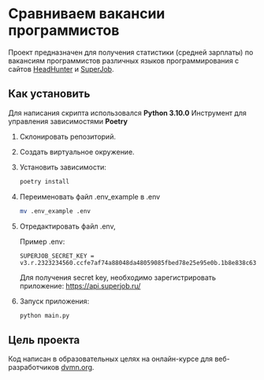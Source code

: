 # Сравниваем вакансии программистов

Проект предназначен для получения статистики (средней зарплаты) по вакансиям программистов различных языков программирования с сайтов [HeadHunter](https://hh.ru) и [SuperJob](https://www.superjob.ru/).

## Как установить

Для написания скрипта использовался __Python 3.10.0__
Инструмент для управления зависимостями __Poetry__

1. Склонировать репозиторий.
2. Создать виртуальное окружение.
3. Установить зависимости:

    ```bash
    poetry install
    ```

4. Переименовать файл .env_example в .env

    ```bash
    mv .env_example .env
    ```

5. Отредактировать файл .env,

    Пример .env:

    ```text
    SUPERJOB_SECRET_KEY = v3.r.2323234560.ccfe7af74a88048da48059085fbed78e25e95e0b.1b8e838c63423180bb61d5233a40ea92ea2429c9
    ```

    Для получения secret key, необходимо зарегистрировать приложение: <https://api.superjob.ru/>

6. Запуск приложения:

    ```bash
    python main.py
    ```

## Цель проекта

Код написан в образовательных целях на онлайн-курсе для веб-разработчиков [dvmn.org](https://dvmn.org/).
